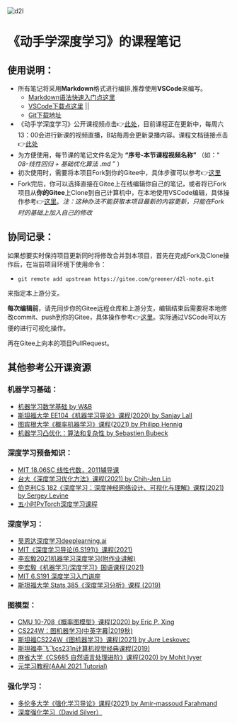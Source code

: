 ![d2l](https://zh-v2.d2l.ai/_static/logo-with-text.png)
# 《动手学深度学习》的课程笔记
## 使用说明：

- 所有笔记将采用**Markdown**格式进行编排,推荐使用**VSCode**来编写。
  - [Markdown语法快速入门点这里](https://markdown.com.cn)
  - [VSCode下载点这里](https://code.visualstudio.com/)  ||  
  - [Git下载地址](https://npm.taobao.org/mirrors/git-for-windows/v2.31.1.windows.1/Git-2.31.1-32-bit.exe)
- 《动手学深度学习》公开课视频点击👉[此处](https://space.bilibili.com/1567748478/video)，目前课程正在更新中，每周六13：00会进行新课的视频直播，B站每周会更新录播内容。课程文档链接点击👉[此处](https://zh-v2.d2l.ai/)
- 为方便使用，每节课的笔记文件名定为 **“序号-本节课程视频名称”** （如：“ *08-线性回归 + 基础优化算法 .md* ” ）
- 初次使用时，需要将本项目Fork到你的Gitee中，具体步骤可以参考👉[这里](https://gitee.com/help/articles/4128#article-header0)
- Fork完后，你可以选择直接在Gitee上在线编辑你自己的笔记，或者将已Fork项目从**你的Gitee**上Clone到自己计算机中，在本地使用VSCode编辑，具体操作参考👉[这里](https://gitee.com/help/articles/4192#article-header0)。*注：这种办法不能获取本项目最新的内容更新，只能在Fork时的基础上加入自己的修改*

## 协同记录：
如果想要实时保持项目更新同时将修改合并到本项目，首先在完成Fork及Clone操作后，在当前项目环境下使用命令：
- `git remote add upstream https://gitee.com/greener/d2l-note.git`

来指定本上游分支。

**每次编辑前**，请先同步你的Gitee远程仓库和上游分支，编辑结束后需要将本地修改commit、push到你的Gitee，具体操作参考👉[这里](http://softlab.sdut.edu.cn/blog/subaochen/2016/01/github%e7%9a%84fork%e5%92%8c%e4%b8%8a%e6%b8%b8%e9%a1%b9%e7%9b%ae%e5%90%8c%e6%ad%a5%e7%9a%84%e6%96%b9%e6%b3%95/)。实际通过VSCode可以方便的进行可视化操作。

再在Gitee上向本的项目PullRequest。


## 其他参考公开课资源
### 机器学习基础：
- [机器学习数学基础 by W&B](https://www.bilibili.com/video/BV1z64y1k7i5)
- [斯坦福大学 EE104《机器学习导论》课程(2020) by Sanjay Lall](https://www.bilibili.com/video/BV17A411N7pQ)
- [图宾根大学《概率机器学习》课程(2021) by Philipp Hennig](https://www.bilibili.com/video/BV1KA411V7Sd)
- [机器学习凸优化：算法和复杂性 by Sebastien Bubeck](https://www.bilibili.com/video/BV1Vt411T7mK)
### 深度学习预备知识：
- [MIT 18.06SC 线性代数，2011辅导课](https://www.bilibili.com/video/BV18W411v77N?p=5)
- [台大《深度学习优化方法》课程(2021) by Chih-Jen Lin](https://www.bilibili.com/video/BV1CB4y1F7kM?p=2)
- [伯克利CS 182《深度学习：深度神经网络设计、可视化与理解》课程(2021) by Sergey Levine](https://www.bilibili.com/video/BV1PK4y1U751)
- [五小时PyTorch深度学习课程](https://www.bilibili.com/video/BV1MU4y1p74U)
### 深度学习：
- [吴恩达深度学习deeplearning.ai](https://www.bilibili.com/video/BV1FT4y1E74V)
- [MIT《深度学习导论(6.S191)》课程(2021)](https://www.bilibili.com/video/BV1jo4y1d7R6)
- [李宏毅2021机器学习深度学习(附作业讲解)](https://www.bilibili.com/video/BV1zA411K7en)
- [李宏毅《机器学习/深度学习》国语课程(2021)](https://www.bilibili.com/video/BV11K4y1S7AD)
- [MIT 6.S191 深度学习入门讲座](https://www.bilibili.com/video/BV115411H7br)
- [斯坦福大学 Stats 385《深度学习分析》课程 (2019)](https://www.bilibili.com/video/BV1Ji4y1P78t)
### 图模型：
- [CMU 10-708《概率图模型》课程(2020) by Eric P. Xing](https://www.bilibili.com/video/BV1tX4y1371G)
- [CS224W：图机器学习(中英字幕|2019秋)](https://www.bilibili.com/video/BV1Vg4y1z7Nf)
- [斯坦福CS224W《图机器学习》课程(2021) by Jure Leskovec](https://www.bilibili.com/video/BV1RZ4y1c7Co)
- [斯坦福李飞飞cs231n计算机视觉经典课程(2019)](https://www.bilibili.com/video/BV1TJ411d7b7)
- [麻省大学《CS685 自然语言处理进阶》课程(2020) by Mohit Iyyer](https://www.bilibili.com/video/BV1HB4y1A7wu)
- [元学习教程(AAAI 2021 Tutorial)](https://www.bilibili.com/video/BV1ey4y1n7Y8)

### 强化学习：
- [多伦多大学《强化学习导论》课程(2021) by Amir-massoud Farahmand](https://www.bilibili.com/video/BV1dA411N7E1)
- [深度强化学习（David Silver）](https://www.bilibili.com/video/BV1x54y1W7k7)